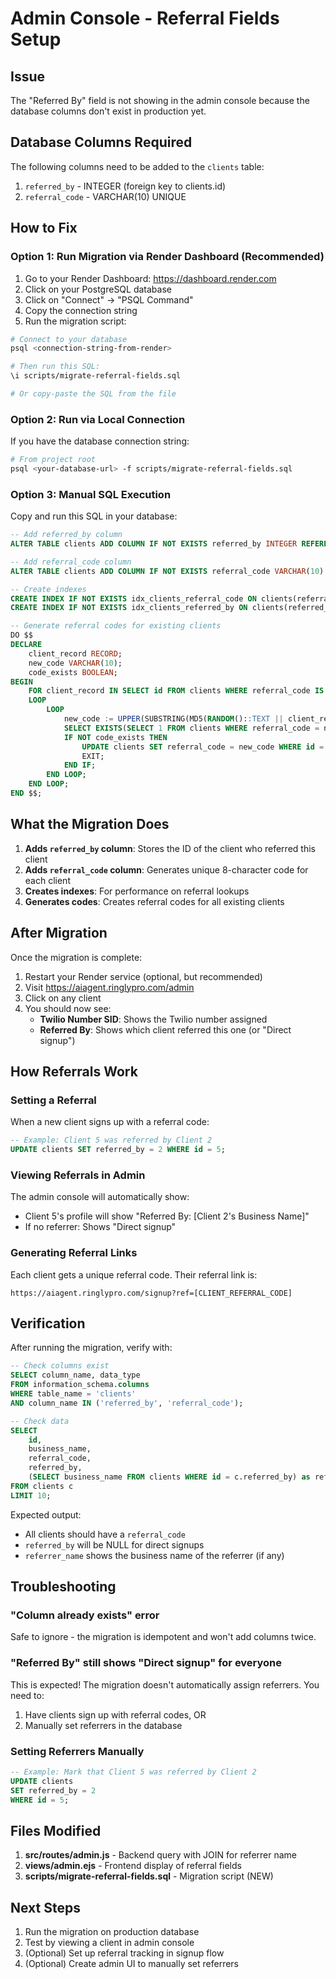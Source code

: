 # Admin Console - Referral Fields Setup

## Issue
The "Referred By" field is not showing in the admin console because the database columns don't exist in production yet.

## Database Columns Required
The following columns need to be added to the `clients` table:
1. `referred_by` - INTEGER (foreign key to clients.id)
2. `referral_code` - VARCHAR(10) UNIQUE

## How to Fix

### Option 1: Run Migration via Render Dashboard (Recommended)

1. Go to your Render Dashboard: https://dashboard.render.com
2. Click on your PostgreSQL database
3. Click on "Connect" → "PSQL Command"
4. Copy the connection string
5. Run the migration script:

```bash
# Connect to your database
psql <connection-string-from-render>

# Then run this SQL:
\i scripts/migrate-referral-fields.sql

# Or copy-paste the SQL from the file
```

### Option 2: Run via Local Connection

If you have the database connection string:

```bash
# From project root
psql <your-database-url> -f scripts/migrate-referral-fields.sql
```

### Option 3: Manual SQL Execution

Copy and run this SQL in your database:

```sql
-- Add referred_by column
ALTER TABLE clients ADD COLUMN IF NOT EXISTS referred_by INTEGER REFERENCES clients(id);

-- Add referral_code column
ALTER TABLE clients ADD COLUMN IF NOT EXISTS referral_code VARCHAR(10) UNIQUE;

-- Create indexes
CREATE INDEX IF NOT EXISTS idx_clients_referral_code ON clients(referral_code);
CREATE INDEX IF NOT EXISTS idx_clients_referred_by ON clients(referred_by);

-- Generate referral codes for existing clients
DO $$
DECLARE
    client_record RECORD;
    new_code VARCHAR(10);
    code_exists BOOLEAN;
BEGIN
    FOR client_record IN SELECT id FROM clients WHERE referral_code IS NULL
    LOOP
        LOOP
            new_code := UPPER(SUBSTRING(MD5(RANDOM()::TEXT || client_record.id::TEXT) FROM 1 FOR 8));
            SELECT EXISTS(SELECT 1 FROM clients WHERE referral_code = new_code) INTO code_exists;
            IF NOT code_exists THEN
                UPDATE clients SET referral_code = new_code WHERE id = client_record.id;
                EXIT;
            END IF;
        END LOOP;
    END LOOP;
END $$;
```

## What the Migration Does

1. **Adds `referred_by` column**: Stores the ID of the client who referred this client
2. **Adds `referral_code` column**: Generates unique 8-character code for each client
3. **Creates indexes**: For performance on referral lookups
4. **Generates codes**: Creates referral codes for all existing clients

## After Migration

Once the migration is complete:

1. Restart your Render service (optional, but recommended)
2. Visit https://aiagent.ringlypro.com/admin
3. Click on any client
4. You should now see:
   - **Twilio Number SID**: Shows the Twilio number assigned
   - **Referred By**: Shows which client referred this one (or "Direct signup")

## How Referrals Work

### Setting a Referral
When a new client signs up with a referral code:

```sql
-- Example: Client 5 was referred by Client 2
UPDATE clients SET referred_by = 2 WHERE id = 5;
```

### Viewing Referrals in Admin
The admin console will automatically show:
- Client 5's profile will show "Referred By: [Client 2's Business Name]"
- If no referrer: Shows "Direct signup"

### Generating Referral Links
Each client gets a unique referral code. Their referral link is:
```
https://aiagent.ringlypro.com/signup?ref=[CLIENT_REFERRAL_CODE]
```

## Verification

After running the migration, verify with:

```sql
-- Check columns exist
SELECT column_name, data_type
FROM information_schema.columns
WHERE table_name = 'clients'
AND column_name IN ('referred_by', 'referral_code');

-- Check data
SELECT
    id,
    business_name,
    referral_code,
    referred_by,
    (SELECT business_name FROM clients WHERE id = c.referred_by) as referrer_name
FROM clients c
LIMIT 10;
```

Expected output:
- All clients should have a `referral_code`
- `referred_by` will be NULL for direct signups
- `referrer_name` shows the business name of the referrer (if any)

## Troubleshooting

### "Column already exists" error
Safe to ignore - the migration is idempotent and won't add columns twice.

### "Referred By" still shows "Direct signup" for everyone
This is expected! The migration doesn't automatically assign referrers. You need to:
1. Have clients sign up with referral codes, OR
2. Manually set referrers in the database

### Setting Referrers Manually
```sql
-- Example: Mark that Client 5 was referred by Client 2
UPDATE clients
SET referred_by = 2
WHERE id = 5;
```

## Files Modified

1. **src/routes/admin.js** - Backend query with JOIN for referrer name
2. **views/admin.ejs** - Frontend display of referral fields
3. **scripts/migrate-referral-fields.sql** - Migration script (NEW)

## Next Steps

1. Run the migration on production database
2. Test by viewing a client in admin console
3. (Optional) Set up referral tracking in signup flow
4. (Optional) Create admin UI to manually set referrers
